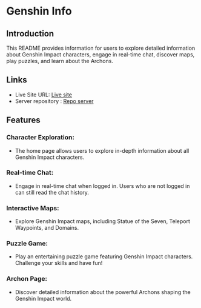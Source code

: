 # Genshin Info 
## Introduction
This README provides information for users to explore detailed information about Genshin Impact characters, engage in real-time chat, discover maps, play puzzles, and learn about the Archons.
## Links
- Live Site URL: [Live site](https://genshin-info-63.web.app/)
- Server repository : [Repo server](https://github.com/annisa-rachma/server-genshin)

## Features
### Character Exploration:
- The home page allows users to explore in-depth information about all Genshin Impact characters.

### Real-time Chat:
- Engage in real-time chat when logged in. Users who are not logged in can still read the chat history.

### Interactive Maps:
- Explore Genshin Impact maps, including Statue of the Seven, Teleport Waypoints, and Domains.

### Puzzle Game:
- Play an entertaining puzzle game featuring Genshin Impact characters. Challenge your skills and have fun!

### Archon Page:
- Discover detailed information about the powerful Archons shaping the Genshin Impact world.

